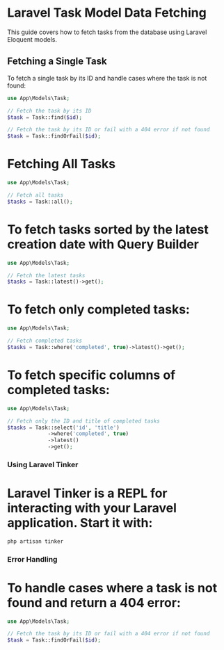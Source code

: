 # Laravel Task Model Data Fetching

This guide covers how to fetch tasks from the database using Laravel Eloquent models.

## Fetching a Single Task

To fetch a single task by its ID and handle cases where the task is not found:

```php
use App\Models\Task;

// Fetch the task by its ID
$task = Task::find($id);

// Fetch the task by its ID or fail with a 404 error if not found
$task = Task::findOrFail($id);
```

# Fetching All Tasks

```php
use App\Models\Task;

// Fetch all tasks
$tasks = Task::all();

```

# To fetch tasks sorted by the latest creation date with Query Builder

```php
use App\Models\Task;

// Fetch the latest tasks
$tasks = Task::latest()->get();

```

# To fetch only completed tasks:

```php
use App\Models\Task;

// Fetch completed tasks
$tasks = Task::where('completed', true)->latest()->get();

```

# To fetch specific columns of completed tasks:

```php
use App\Models\Task;

// Fetch only the ID and title of completed tasks
$tasks = Task::select('id', 'title')
             ->where('completed', true)
             ->latest()
             ->get();

```

### Using Laravel Tinker

# Laravel Tinker is a REPL for interacting with your Laravel application. Start it with:

```php
php artisan tinker
```

### Error Handling

# To handle cases where a task is not found and return a 404 error:

```php
use App\Models\Task;

// Fetch the task by its ID or fail with a 404 error if not found
$task = Task::findOrFail($id);

```
